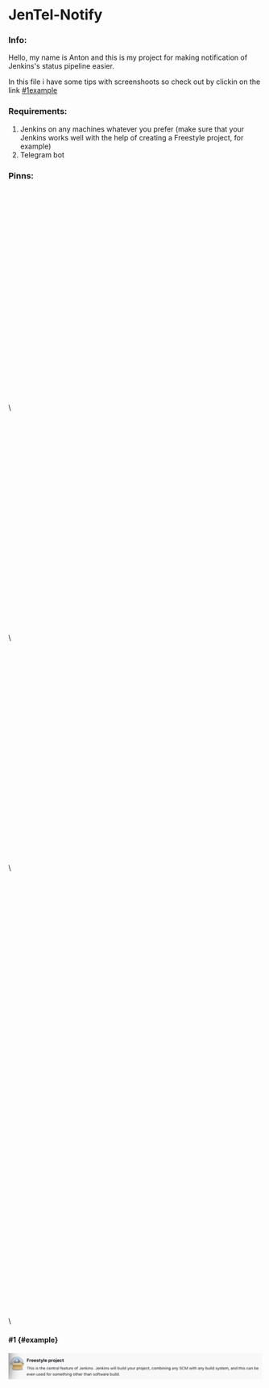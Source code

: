 # JenTel-Notify

### Info:

Hello, my name is Anton and this is my project for making notification of Jenkins's status pipeline easier.

In this file i have some tips with screenshoots so check out by clickin on the link [#1example](https://github.com/lastuhinanton/JenTel-Notify#example)

### Requirements:

1. Jenkins on any machines whatever you prefer (make sure that your Jenkins works well with the help of creating a Freestyle project, for example)
2. Telegram bot

### Pinns:


\
\
\
\
\
\
\
\
\
\
\
\
\
\
\
\
\
\
\
\
\
\
\
\
\
\

\
\
\
\
\
\
\
\
\
\
\
\
\
\
\
\
\
\
\
\
\
\
\
\
\
\

\
\
\
\
\
\
\
\
\
\
\
\
\
\
\
\
\
\
\
\
\
\
\
\
\
\

\
\
\
\
\
\
\
\
\
\
\
\
\
\
\
\
\
\
\
\
\
\
\
\
\
\
\
\
\
\
\
\
\
\
\
\
\
\
\
\
\
\
\
\
\
\
\
\
\
\
\
\
#### #1 {#example}

![1683975923814](image/README/1683975923814.png)
